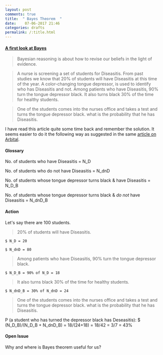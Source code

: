 ```yaml
---
layout: post
comments: true
title:  " Bayes Theorem  "
date:    07-06-2017 21:46 
categories: drafts
permalink: /:title.html
---
```


#### **[A first look at Bayes][arbital_exp]**

>Bayesian reasoning is about how to revise our beliefs in the light of evidence.

>A nurse is screening a set of students for Diseasitis. From past studies we know that 20% of students will have Diseasitis at this time of the year. A color-changing tongue depressor, is used to identify who has Diseasitis and not. Among patients who have Diseasitis, 90% turn the tongue depressor black. It also turns black 30% of the time for healthy students.

>One of the students comes into the nurses office and takes a test and turns the tongue depressor black. what is the probability that he has Diseasitis.

I have read this article quite some time back and remember the solution. It seems easier to do it the following way as suggested in the same [article on Arbital][arbital_exp].

#### Glossary

No. of students who have Diseasitis = N_D

No. of students who do not have Diseasitis = N_dnD

No. of students whose tongue depressor turns black & have Diseasitis = N_D_B

No. of students whose tongue depressor turns black & _do not_ have Diseasitis = N_dnD_B

#### Action

Let's say there are 100 students.

>20% of students will have Diseasitis.

	$ N_D = 20 

	$ N_dnD = 80 

>Among patients who have Diseasitis, 90% turn the tongue depressor black.

	$ N_D_B = 90% of N_D = 18

>It also turns black 30% of the time for healthy students.

	$ N_dnD_B = 30% of N_dnD = 24

>One of the students comes into the nurses office and takes a test and turns the tongue depressor black. what is the probability that he has Diseasitis.

P (a student who has turned the depressor black has Deseasitis):
	$ (N_D_B)/(N_D_B + N_dnD_B) = 18/(24+18) = 18/42 = 3/7 = 43%

#### Open Issue

Why and where is Bayes theorem useful for us?



[arbital_exp]:https://arbital.com/p/bayes_frequency_diagram/?l=55z

